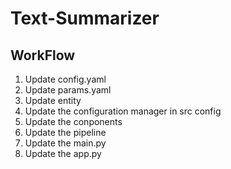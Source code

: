 # Text-Summarizer


## WorkFlow
1. Update config.yaml
2. Update params.yaml
3. Update entity
4. Update the configuration manager in src config
5. Update the conponents
6. Update the pipeline
7. Update the main.py
8. Update the app.py 

